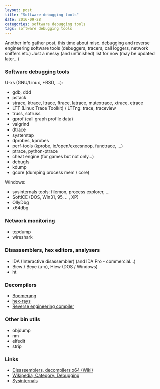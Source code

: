 ```yaml
---
layout: post
title: "Software debugging tools"
date: 2016-09-28
categories: software debugging tools
tags: software debugging tools
---
```

Another info gather post, this time about misc. debugging and reverse engineering
software tools (debuggers, tracers, call loggers, network sniffers etc.)
Just a messy (and unfinished) list for now (may be updated later...)

### Software debugging tools

U-xs (GNU/Linux, *BSD, ...):

- gdb, ddd
- pstack
- strace, ktrace, ltrace, ftrace, latrace, mutextrace, xtrace, etrace
- LTT (Linux Trace Toolkit) / LTTng: trace, traceview
- truss, sotruss
- gprof (call graph profile data)
- valgrind
- dtrace
- systemtap
- dprobes, kprobes
- perf-tools (kprobe, io/open/execsnoop, functrace, ...)
- ptrace, python-ptrace
- cheat engine (for games but not only...)
- debugfs
- kdump
- gcore (dumping process mem / core)

Windows:

- sysinternals tools: filemon, process explorer, ...
- SoftICE (DOS, Win31, 95, .. , XP)
- OllyDbg
- x64dbg

### Network monitoring
- tcpdump
- wireshark

### Disassemblers, hex editors, analysers
- IDA (Interactive disassembler) (and IDA Pro - commercial...)
- Biew / Beye (u-x), Hiew (DOS / Windows)
- ht

### Decompilers
- [Boomerang][5.1.]
- [hex-rays][5.2.]
- [Reverse engineering compiler][5.3.]

### Other bin utils
- objdump
- nm
- elfedit
- strip

### Links
- [Disassemblers, decompilers x64 (Wiki)][1.]
- [Wikipedia, Category: Debugging][2.]
- [Sysinternals][6.]

[1.]: https://en.wikibooks.org/wiki/X86_Disassembly/Disassemblers_and_Decompilers
[2.]: https://en.wikipedia.org/wiki/Category:Debugging
[6.]: https://technet.microsoft.com/en-us/sysinternals/bb545021.aspx

[5.1.]: http://boomerang.sourceforge.net/
[5.2.]: https://www.hex-rays.com/products/decompiler/
[5.3.]: http://www.backerstreet.com/rec/rec.htm

